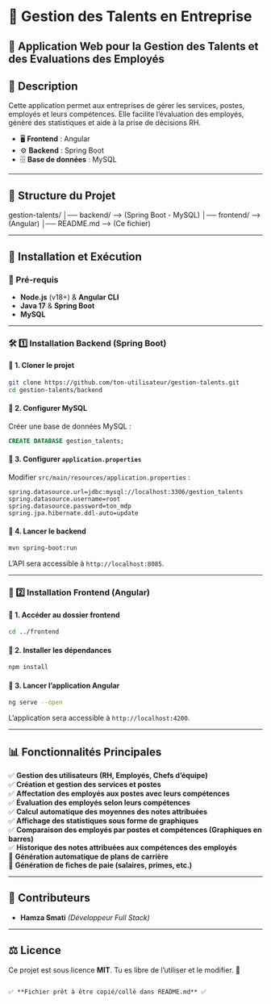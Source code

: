

# 📌 Gestion des Talents en Entreprise  
## 🏢 Application Web pour la Gestion des Talents et des Évaluations des Employés  

## 📖 Description  
Cette application permet aux entreprises de gérer les services, postes, employés et leurs compétences. Elle facilite l’évaluation des employés, génère des statistiques et aide à la prise de décisions RH.  

- 🖥 **Frontend** : Angular  
- ⚙ **Backend** : Spring Boot  
- 🗄 **Base de données** : MySQL  

---

## 📂 Structure du Projet

gestion-talents/
│── backend/     --> (Spring Boot - MySQL)
│── frontend/    --> (Angular)
│── README.md    --> (Ce fichier)


---

## 🚀 Installation et Exécution  
### 📌 Pré-requis  
- **Node.js** (v18+) & **Angular CLI**  
- **Java 17** & **Spring Boot**  
- **MySQL**  

---

### 🛠 1️⃣ Installation Backend (Spring Boot)  
#### 🔹 1. Cloner le projet  
```bash
git clone https://github.com/ton-utilisateur/gestion-talents.git
cd gestion-talents/backend
```
#### 🔹 2. Configurer MySQL  
Créer une base de données MySQL :  
```sql
CREATE DATABASE gestion_talents;
```
#### 🔹 3. Configurer `application.properties`  
Modifier `src/main/resources/application.properties` :  
```properties
spring.datasource.url=jdbc:mysql://localhost:3306/gestion_talents
spring.datasource.username=root
spring.datasource.password=ton_mdp
spring.jpa.hibernate.ddl-auto=update
```
#### 🔹 4. Lancer le backend  
```bash
mvn spring-boot:run
```
L’API sera accessible à `http://localhost:8085`.

---

### 🎨 2️⃣ Installation Frontend (Angular)  
#### 🔹 1. Accéder au dossier frontend  
```bash
cd ../frontend
```
#### 🔹 2. Installer les dépendances  
```bash
npm install
```
#### 🔹 3. Lancer l’application Angular  
```bash
ng serve --open
```
L’application sera accessible à `http://localhost:4200`.

---

## 📊 Fonctionnalités Principales  
✅ **Gestion des utilisateurs (RH, Employés, Chefs d’équipe)**  
✅ **Création et gestion des services et postes**  
✅ **Affectation des employés aux postes avec leurs compétences**  
✅ **Évaluation des employés selon leurs compétences**  
✅ **Calcul automatique des moyennes des notes attribuées**  
✅ **Affichage des statistiques sous forme de graphiques**  
✅ **Comparaison des employés par postes et compétences (Graphiques en barres)**  
✅ **Historique des notes attribuées aux compétences des employés**  
🔲 **Génération automatique de plans de carrière**  
🔲 **Génération de fiches de paie (salaires, primes, etc.)**  
 

---

## 🤝 Contributeurs  
- **Hamza Smati** *(Développeur Full Stack)*  

---

## ⚖ Licence  
Ce projet est sous licence **MIT**. Tu es libre de l’utiliser et le modifier. 🚀  
```

✅ **Fichier prêt à être copié/collé dans README.md** ✅
